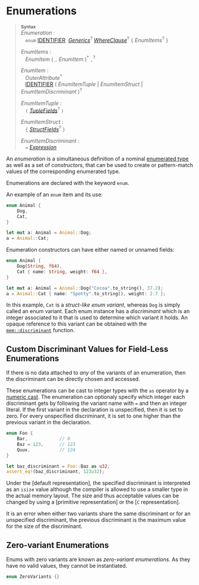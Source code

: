 # Enumerations

> **<sup>Syntax</sup>**  
> _Enumeration_ :  
> &nbsp;&nbsp; `enum`
>    [IDENTIFIER]&nbsp;
>    [_Generics_]<sup>?</sup>
>    [_WhereClause_]<sup>?</sup>
>    `{` _EnumItems_<sup>?</sup> `}`  
>  
> _EnumItems_ :  
> &nbsp;&nbsp; _EnumItem_ ( `,` _EnumItem_ )<sup>\*</sup> `,`<sup>?</sup>  
>  
> _EnumItem_ :  
> &nbsp;&nbsp; _OuterAttribute_<sup>\*</sup>  
> &nbsp;&nbsp; [IDENTIFIER]&nbsp;( _EnumItemTuple_ | _EnumItemStruct_ 
>                                | _EnumItemDiscriminant_ )<sup>?</sup>  
>  
> _EnumItemTuple_ :  
> &nbsp;&nbsp; `(` [_TupleFields_]<sup>?</sup> `)`  
>   
> _EnumItemStruct_ :  
> &nbsp;&nbsp; `{` [_StructFields_]<sup>?</sup> `}`  
>   
> _EnumItemDiscriminant_ :  
> &nbsp;&nbsp; `=` [_Expression_]  

An _enumeration_ is a simultaneous definition of a nominal [enumerated type] as
well as a set of *constructors*, that can be used to create or pattern-match
values of the corresponding enumerated type.

Enumerations are declared with the keyword `enum`.

An example of an `enum` item and its use:

```rust
enum Animal {
    Dog,
    Cat,
}

let mut a: Animal = Animal::Dog;
a = Animal::Cat;
```

Enumeration constructors can have either named or unnamed fields:

```rust
enum Animal {
    Dog(String, f64),
    Cat { name: String, weight: f64 },
}

let mut a: Animal = Animal::Dog("Cocoa".to_string(), 37.2);
a = Animal::Cat { name: "Spotty".to_string(), weight: 2.7 };
```

In this example, `Cat` is a _struct-like enum variant_, whereas `Dog` is simply
called an enum variant. Each enum instance has a _discriminant_ which is an
integer associated to it that is used to determine which variant it holds. An
opaque reference to this variant can be obtained with the [`mem::discriminant`]
function.

## Custom Discriminant Values for Field-Less Enumerations

If there is no data attached to *any* of the variants of an enumeration,
then the discriminant can be directly chosen and accessed.

These enumerations can be cast to integer types with the `as` operator by a
[numeric cast]. The enumeration can optionaly specify which integer each
discriminant gets by following the variant name with `=` and then an integer
literal. If the first variant in the declaration is unspecified, then it is set
to zero. For every unspecified discriminant, it is set to one higher than the
previous variant in the declaration.

```rust
enum Foo {
    Bar,            // 0
    Baz = 123,      // 123
    Quux,           // 124
}

let baz_discriminant = Foo::Baz as u32;
assert_eq!(baz_discriminant, 123u32);
```

Under the [default representation], the specified discriminant is interpreted as
an `isize` value although the compiler is allowed to use a smaller type in the
actual memory layout. The size and thus acceptable values can be changed by
using a [primitive representation] or the [`C` representation].

It is an error when either two variants share the same discriminant or for an
unspecified discriminant, the previous discriminant is the maximum value for the
size of the discriminant. <!-- Need examples here. -->

## Zero-variant Enumerations

Enums with zero variants are known as *zero-variant enumerations*. As they have
no valid values, they cannot be instantiated.

```rust
enum ZeroVariants {}
```

[IDENTIFIER]: identifiers.html
[_Generics_]: items.html#type-parameters
[_WhereClause_]: items.html#type-parameters
[_Expression_]: expressions.html
[_TupleFields_]: items/structs.html
[_StructFields_]: items/structs.html
[enumerated type]: types.html#enumerated-types
[`mem::discriminant`]: std/mem/fn.discriminant.html
[numeric cast]: expressions/operator-expr.html#semantics
[`repr` attribute]: attributes.html#ffi-attributes
